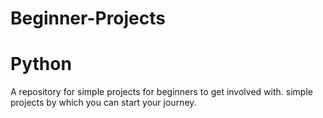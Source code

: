 # Beginner-Projects
# Python

A repository for simple projects for beginners to get involved with.
simple projects by which you can start your journey.
